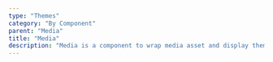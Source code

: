 ```yaml
---
type: "Themes"
category: "By Component"
parent: "Media"
title: "Media"
description: "Media is a component to wrap media asset and display them in various ways."
---
```


